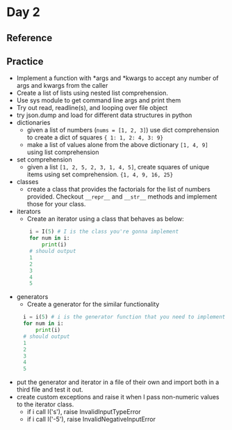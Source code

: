 # Day 2

## Reference



## Practice

  - Implement a function with *args and *kwargs to accept any number of args and kwargs from the caller
  - Create a list of lists using nested list comprehension.
  - Use sys module to get command line args and print them
  - Try out read, readline(s), and looping over file object
  - try json.dump and load for different data structures in python
  - dictionaries
    - given a list of numbers (`nums = [1, 2, 3]`) use dict comprehension to create a dict of squares `{ 1: 1, 2: 4, 3: 9}`
    - make a list of values alone from the above dictionary `[1, 4, 9]` using list comprehension
  - set comprehension
    - given a list `[1, 2, 5, 2, 3, 1, 4, 5]`, create squares of unique items using set comprehension. `{1, 4, 9, 16, 25}`
  - classes
    - create a class that provides the factorials for the list of numbers provided. Checkout `__repr__` and `__str__` methods and implement those for your class.
  - iterators
    - Create  an iterator using a class that behaves as below:
    ```python
        i = I(5) # I is the class you're gonna implement
        for num in i:
            print(i)
        # should output
        1
        2
        3
        4
        5
    ```
  - generators
    - Create a generator for the similar functionality
    ```python
      i = i(5) # i is the generator function that you need to implement
      for num in i:
          print(i)
      # should output
      1
      2
      3
      4
      5
    ```
  - put the generator and iterator in a file of their own and import both in a third file and test it out.
  - create custom exceptions and raise it when I pass non-numeric values to the iterator class.
    - if i call I('s'), raise InvalidInputTypeError
    - if i call I('-5'), raise InvalidNegativeInputError